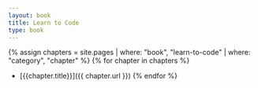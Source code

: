 ```yaml
---
layout: book
title: Learn to Code
type: book
---
```


{% assign chapters = site.pages | where: "book", "learn-to-code" | where: "category", "chapter" %}
{% for chapter in chapters %}
  - [{{chapter.title}}]({{ chapter.url }})
{% endfor %}
